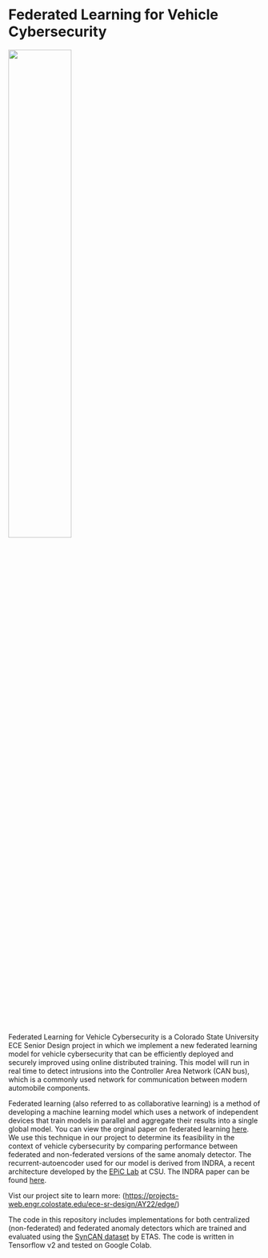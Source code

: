 # Federated Learning for Vehicle Cybersecurity
 
 <img src="https://user-images.githubusercontent.com/124619546/229372532-9bf23b02-e025-4eb9-9bc6-5ebbf8fed500.jpg" width="50%" height="50%">

Federated Learning for Vehicle Cybersecurity is a Colorado State University ECE Senior Design project in which we implement a new federated learning model for vehicle cybersecurity that can be efficiently deployed and securely improved using online distributed training. This model will run in real time to detect intrusions into the Controller Area Network (CAN bus), which is a commonly used network for communication between modern automobile components.

Federated learning (also referred to as collaborative learning) is a method of developing a machine learning model which uses a network of independent devices that train models in parallel and aggregate their results into a single global model. You can view the orginal paper on federated learning [here](https://arxiv.org/abs/1602.05629). We use this technique in our project to determine its feasibility in the context of vehicle cybersecurity by comparing performance between federated and non-federated versions of the same anomaly detector. The recurrent-autoencoder used for our model is derived from INDRA, a recent architecture developed by the [EPiC Lab](http://epic-lab.engr.colostate.edu/) at CSU. The INDRA paper can be found [here](https://ieeexplore.ieee.org/document/9211565).

Vist our project site to learn more: (https://projects-web.engr.colostate.edu/ece-sr-design/AY22/edge/)

The code in this repository includes implementations for both centralized (non-federated) and federated anomaly detectors which are trained and evaluated using the [SynCAN dataset](https://github.com/etas/SynCAN) by ETAS. The code is written in Tensorflow v2 and tested on Google Colab.
